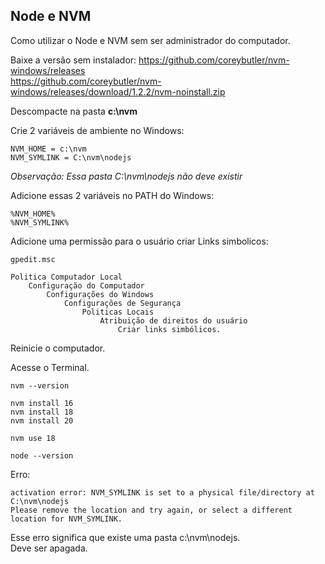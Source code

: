## Node e NVM

Como utilizar o Node e NVM sem ser administrador do computador.

Baixe a versão sem instalador:
<https://github.com/coreybutler/nvm-windows/releases>\
<https://github.com/coreybutler/nvm-windows/releases/download/1.2.2/nvm-noinstall.zip>

Descompacte na pasta **c:\nvm**


Crie 2 variáveis de ambiente no Windows:
```
NVM_HOME = c:\nvm
NVM_SYMLINK = C:\nvm\nodejs
```
*Observação: Essa pasta C:\nvm\nodejs não deve existir*


Adicione essas 2 variáveis no PATH do Windows:
```
%NVM_HOME%
%NVM_SYMLINK%
```

Adicione uma permissão para o usuário criar Links simbolicos:
```
gpedit.msc
```
```
Politica Computador Local
    Configuração do Computador
        Configurações do Windows
            Configurações de Segurança
                Politicas Locais
                    Atribuição de direitos do usuário
                        Criar links simbólicos.
```

Reinicie o computador.


Acesse o Terminal.

```
nvm --version
```

```
nvm install 16
nvm install 18
nvm install 20
```

```
nvm use 18
```

```
node --version
```


Erro:
```
activation error: NVM_SYMLINK is set to a physical file/directory at C:\nvm\nodejs
Please remove the location and try again, or select a different location for NVM_SYMLINK.
```

Esse erro significa que existe uma pasta c:\nvm\nodejs.\
Deve ser apagada.

